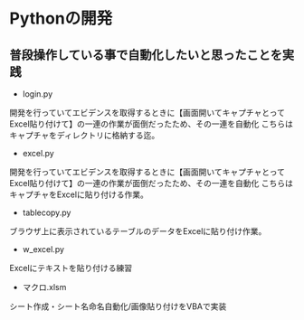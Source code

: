 # Pythonの開発
## 普段操作している事で自動化したいと思ったことを実践

* login.py

開発を行っていてエビデンスを取得するときに【画面開いてキャプチャとってExcel貼り付けて】の一連の作業が面倒だったため、その一連を自動化
こちらはキャプチャをディレクトリに格納する迄。

* excel.py

開発を行っていてエビデンスを取得するときに【画面開いてキャプチャとってExcel貼り付けて】の一連の作業が面倒だったため、その一連を自動化
こちらはキャプチャをExcelに貼り付ける作業。

* tablecopy.py

ブラウザ上に表示されているテーブルのデータをExcelに貼り付け作業。

* w_excel.py

Excelにテキストを貼り付ける練習

* マクロ.xlsm

シート作成・シート名命名自動化/画像貼り付けをVBAで実装
